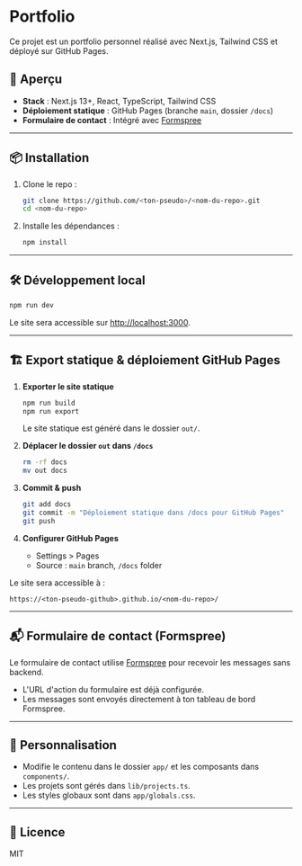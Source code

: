 # Portfolio

Ce projet est un portfolio personnel réalisé avec Next.js, Tailwind CSS et déployé sur GitHub Pages.

## 🚀 Aperçu
- **Stack** : Next.js 13+, React, TypeScript, Tailwind CSS
- **Déploiement statique** : GitHub Pages (branche `main`, dossier `/docs`)
- **Formulaire de contact** : Intégré avec [Formspree](https://formspree.io/)

---

## 📦 Installation

1. Clone le repo :
   ```bash
   git clone https://github.com/<ton-pseudo>/<nom-du-repo>.git
   cd <nom-du-repo>
   ```
2. Installe les dépendances :
   ```bash
   npm install
   ```

---

## 🛠️ Développement local

```bash
npm run dev
```
Le site sera accessible sur [http://localhost:3000](http://localhost:3000).

---

## 🏗️ Export statique & déploiement GitHub Pages

1. **Exporter le site statique**
   ```bash
   npm run build
   npm run export
   ```
   Le site statique est généré dans le dossier `out/`.

2. **Déplacer le dossier `out` dans `/docs`**
   ```bash
   rm -rf docs
   mv out docs
   ```

3. **Commit & push**
   ```bash
   git add docs
   git commit -m "Déploiement statique dans /docs pour GitHub Pages"
   git push
   ```

4. **Configurer GitHub Pages**
   - Settings > Pages
   - Source : `main` branch, `/docs` folder

Le site sera accessible à :
```
https://<ton-pseudo-github>.github.io/<nom-du-repo>/
```

---

## 📬 Formulaire de contact (Formspree)

Le formulaire de contact utilise [Formspree](https://formspree.io/f/mqapznyb) pour recevoir les messages sans backend.

- L'URL d'action du formulaire est déjà configurée.
- Les messages sont envoyés directement à ton tableau de bord Formspree.

---

## 📝 Personnalisation
- Modifie le contenu dans le dossier `app/` et les composants dans `components/`.
- Les projets sont gérés dans `lib/projects.ts`.
- Les styles globaux sont dans `app/globals.css`.

---

## 📄 Licence
MIT

